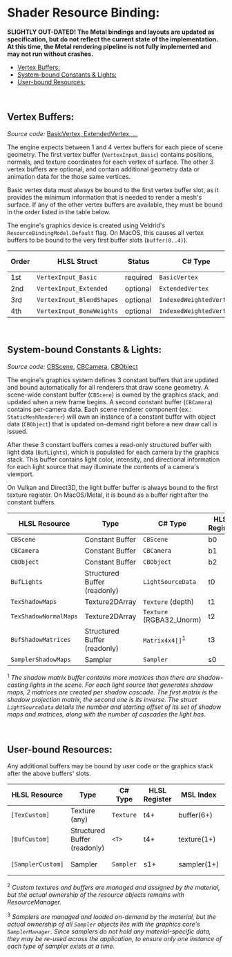<h1>Shader Resource Binding:</h1>

**SLIGHTLY OUT-DATED! The Metal bindings and layouts are updated as specification, but do not reflect the current state of the implementation. At this time, the Metal rendering pipeline is not fully implemented and may not run without crashes.**

- [Vertex Buffers:](#vertex-buffers)
- [System-bound Constants \& Lights:](#system-bound-constants--lights)
- [User-bound Resources:](#user-bound-resources)

<br>


## Vertex Buffers:
_Source code:_ [BasicVertex, ExtendedVertex, ...](../../FragEngine3/Graphics/Resources/VertexDataTypes.cs)

The engine expects between 1 and 4 vertex buffers for each piece of scene geometry. The first vertex buffer (`VertexInput_Basic`) contains positions, normals, and texture coordinates for each vertex of surface. The other 3 vertex buffers are optional, and contain additional geometry data or animation data for the those same vertices.

Basic vertex data must always be bound to the first vertex buffer slot, as it provides the minimum information that is needed to render a mesh's surface. If any of the other vertex buffers are available, they must be bound in the order listed in the table below.

The engine's graphics device is created using Veldrid's `ResourceBindingModel.Default` flag. On MacOS, this causes all vertex buffers to be bound to the very first buffer slots (`buffer(0..4)`).

| **Order** | **HLSL Struct**           | **Status** | **C\# Type**            | **MSL Index** |
| --------- | ------------------------- | ---------- | ----------------------- | ------------- |
|    1st    |     `VertexInput_Basic`   |  required  |      `BasicVertex`      |  buffer(0)    |
|    2nd    |   `VertexInput_Extended`  |  optional  |     `ExtendedVertex`    |  buffer(1)    |
|    3rd    | `VertexInput_BlendShapes` |  optional  | `IndexedWeightedVertex` |  buffer(2)    |
|    4th    | `VertexInput_BoneWeights` |  optional  | `IndexedWeightedVertex` |  buffer(3)    |
<br>


## System-bound Constants & Lights:
_Source code:_ [CBScene](../../FragEngine3/Graphics/Components/ConstantBuffers/CBScene.cs), [CBCamera](../../FragEngine3/Graphics/Components/ConstantBuffers/CBCamera.cs), [CBObject](../../FragEngine3/Graphics/Components/ConstantBuffers/CBObject.cs)

The engine's graphics system defines 3 constant buffers that are updated and bound automatically for all renderers that draw scene geometry. A scene-wide constant buffer (`CBScene`) is owned by the graphics stack, and updated when a new frame begins. A second constant buffer (`CBCamera`) contains per-camera data. Each scene renderer component (ex.: `StaticMeshRenderer`) will own an instance of a constant buffer with object data (`CBObject`) that is updated on-demand right before a new draw call is issued.

After these 3 constant buffers comes a read-only structured buffer with light data (`BufLights`), which is populated for each camera by the graphics stack. This buffer contains light color, intensity, and directional information for each light source that may illuminate the contents of a camera's viewport.

On Vulkan and Direct3D, the light buffer buffer is always bound to the first texture register. On MacOS/Metal, it is bound as a buffer right after the constant buffers.

| **HLSL Resource**     | **Type**                     | **C\# Type**              | **HLSL Register** | **MSL Index** | **Owner**       |
| --------------------- | ---------------------------- | ------------------------- | ----------------- | ------------- | --------------- |
| `CBScene`             | Constant Buffer              | `CBScene`                 | b0                | buffer(+1)    | Graphics Stack  |
| `CBCamera`            | Constant Buffer              | `CBCamera`                | b1                | buffer(+2)    | Camera          |
| `CBObject`            | Constant Buffer              | `CBObject`                | b2                | buffer(+3)    | Renderer        |
| `BufLights`           | Structured Buffer (readonly) | `LightSourceData`         | t0                | buffer(+4)    | LightDataBuffer |
| `TexShadowMaps`       | Texture2DArray               | `Texture` (depth)         | t1                | texture(0)    | ShadowMapArray  |
| `TexShadowNormalMaps` | Texture2DArray               | `Texture` (RGBA32_Unorm)  | t2                | texture(0)    | ShadowMapArray  |
| `BufShadowMatrices`   | Structured Buffer (readonly) | `Matrix4x4[]`<sup>1</sup> | t3                | buffer(+5)    | ShadowMapArray  |
| `SamplerShadowMaps`   | Sampler                      | `Sampler`                 | s0                | sampler(0)    | ShadowMapArray  |

<sup>1</sup> _The shadow matrix buffer contains more matrices than there are shadow-casting lights in the scene. For each light source that generates shadow maps, 2 matrices are created per shadow cascade. The first matrix is the shadow projection matrix, the second one is its inverse.
The struct `LightSourceData` details the number and starting offset of its set of shadow maps and matrices, along with the number of cascades the light has._

<br>


## User-bound Resources:

Any additional buffers may be bound by user code or the graphics stack after the above buffers' slots.

| **HLSL Resource** | **Type**                     |  **C\# Type** | **HLSL Register** | **MSL Index** | **Owner**                 |
| ----------------- | ---------------------------- | ------------- | ----------------- | ------------- | ------------------------- |
| `[TexCustom]`     | Texture (any)                | `Texture`     | t4+               | buffer(6+)    | Material<sup>2</sup>      |
| `[BufCustom]`     | Structured Buffer (readonly) | `<T>`         | t4+               | texture(1+)   | Material<sup>2</sup>      |
| `[SamplerCustom]` | Sampler                      | `Sampler`     | s1+               | sampler(1+)   | Graphics Core<sup>3</sup> |

<sup>2</sup> _Custom textures and buffers are managed and assigned by the material, but the actual ownership of the resource objects remains with ResourceManager._

<sup>3</sup> _Samplers are managed and loaded on-demand by the material, but the actual ownership of all `Sampler` objects lies with the graphics core's `SamplerManager`. Since samplers do not hold any material-specific data, they may be re-used across the application, to ensure only one instance of each type of sampler exists at a time._

